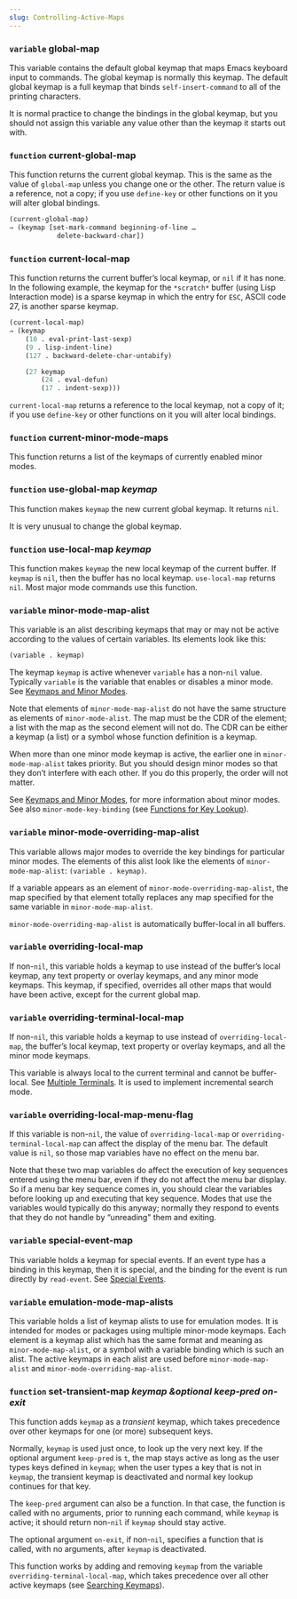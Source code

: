 ```yaml
---
slug: Controlling-Active-Maps
---
```


### <span className="tag variable">`variable`</span> **global-map**

This variable contains the default global keymap that maps Emacs keyboard input to commands. The global keymap is normally this keymap. The default global keymap is a full keymap that binds `self-insert-command` to all of the printing characters.

It is normal practice to change the bindings in the global keymap, but you should not assign this variable any value other than the keymap it starts out with.

### <span className="tag function">`function`</span> **current-global-map**

This function returns the current global keymap. This is the same as the value of `global-map` unless you change one or the other. The return value is a reference, not a copy; if you use `define-key` or other functions on it you will alter global bindings.

```lisp
(current-global-map)
⇒ (keymap [set-mark-command beginning-of-line …
            delete-backward-char])
```

### <span className="tag function">`function`</span> **current-local-map**

This function returns the current buffer’s local keymap, or `nil` if it has none. In the following example, the keymap for the `*scratch*` buffer (using Lisp Interaction mode) is a sparse keymap in which the entry for `ESC`, ASCII code 27, is another sparse keymap.

```lisp
(current-local-map)
⇒ (keymap
    (10 . eval-print-last-sexp)
    (9 . lisp-indent-line)
    (127 . backward-delete-char-untabify)
```

```lisp
    (27 keymap
        (24 . eval-defun)
        (17 . indent-sexp)))
```

`current-local-map` returns a reference to the local keymap, not a copy of it; if you use `define-key` or other functions on it you will alter local bindings.

### <span className="tag function">`function`</span> **current-minor-mode-maps**

This function returns a list of the keymaps of currently enabled minor modes.

### <span className="tag function">`function`</span> **use-global-map** *keymap*

This function makes `keymap` the new current global keymap. It returns `nil`.

It is very unusual to change the global keymap.

### <span className="tag function">`function`</span> **use-local-map** *keymap*

This function makes `keymap` the new local keymap of the current buffer. If `keymap` is `nil`, then the buffer has no local keymap. `use-local-map` returns `nil`. Most major mode commands use this function.

### <span className="tag variable">`variable`</span> **minor-mode-map-alist**

This variable is an alist describing keymaps that may or may not be active according to the values of certain variables. Its elements look like this:

```lisp
(variable . keymap)
```

The keymap `keymap` is active whenever `variable` has a non-`nil` value. Typically `variable` is the variable that enables or disables a minor mode. See [Keymaps and Minor Modes](Keymaps-and-Minor-Modes).

Note that elements of `minor-mode-map-alist` do not have the same structure as elements of `minor-mode-alist`. The map must be the CDR of the element; a list with the map as the second element will not do. The CDR can be either a keymap (a list) or a symbol whose function definition is a keymap.

When more than one minor mode keymap is active, the earlier one in `minor-mode-map-alist` takes priority. But you should design minor modes so that they don’t interfere with each other. If you do this properly, the order will not matter.

See [Keymaps and Minor Modes](Keymaps-and-Minor-Modes), for more information about minor modes. See also `minor-mode-key-binding` (see [Functions for Key Lookup](Functions-for-Key-Lookup)).

### <span className="tag variable">`variable`</span> **minor-mode-overriding-map-alist**

This variable allows major modes to override the key bindings for particular minor modes. The elements of this alist look like the elements of `minor-mode-map-alist`: `(variable . keymap)`.

If a variable appears as an element of `minor-mode-overriding-map-alist`, the map specified by that element totally replaces any map specified for the same variable in `minor-mode-map-alist`.

`minor-mode-overriding-map-alist` is automatically buffer-local in all buffers.

### <span className="tag variable">`variable`</span> **overriding-local-map**

If non-`nil`, this variable holds a keymap to use instead of the buffer’s local keymap, any text property or overlay keymaps, and any minor mode keymaps. This keymap, if specified, overrides all other maps that would have been active, except for the current global map.

### <span className="tag variable">`variable`</span> **overriding-terminal-local-map**

If non-`nil`, this variable holds a keymap to use instead of `overriding-local-map`, the buffer’s local keymap, text property or overlay keymaps, and all the minor mode keymaps.

This variable is always local to the current terminal and cannot be buffer-local. See [Multiple Terminals](Multiple-Terminals). It is used to implement incremental search mode.

### <span className="tag variable">`variable`</span> **overriding-local-map-menu-flag**

If this variable is non-`nil`, the value of `overriding-local-map` or `overriding-terminal-local-map` can affect the display of the menu bar. The default value is `nil`, so those map variables have no effect on the menu bar.

Note that these two map variables do affect the execution of key sequences entered using the menu bar, even if they do not affect the menu bar display. So if a menu bar key sequence comes in, you should clear the variables before looking up and executing that key sequence. Modes that use the variables would typically do this anyway; normally they respond to events that they do not handle by “unreading" them and exiting.

### <span className="tag variable">`variable`</span> **special-event-map**

This variable holds a keymap for special events. If an event type has a binding in this keymap, then it is special, and the binding for the event is run directly by `read-event`. See [Special Events](Special-Events).

### <span className="tag variable">`variable`</span> **emulation-mode-map-alists**

This variable holds a list of keymap alists to use for emulation modes. It is intended for modes or packages using multiple minor-mode keymaps. Each element is a keymap alist which has the same format and meaning as `minor-mode-map-alist`, or a symbol with a variable binding which is such an alist. The active keymaps in each alist are used before `minor-mode-map-alist` and `minor-mode-overriding-map-alist`.

### <span className="tag function">`function`</span> **set-transient-map** *keymap \&optional keep-pred on-exit*

This function adds `keymap` as a *transient* keymap, which takes precedence over other keymaps for one (or more) subsequent keys.

Normally, `keymap` is used just once, to look up the very next key. If the optional argument `keep-pred` is `t`, the map stays active as long as the user types keys defined in `keymap`; when the user types a key that is not in `keymap`, the transient keymap is deactivated and normal key lookup continues for that key.

The `keep-pred` argument can also be a function. In that case, the function is called with no arguments, prior to running each command, while `keymap` is active; it should return non-`nil` if `keymap` should stay active.

The optional argument `on-exit`, if non-`nil`, specifies a function that is called, with no arguments, after `keymap` is deactivated.

This function works by adding and removing `keymap` from the variable `overriding-terminal-local-map`, which takes precedence over all other active keymaps (see [Searching Keymaps](Searching-Keymaps)).
